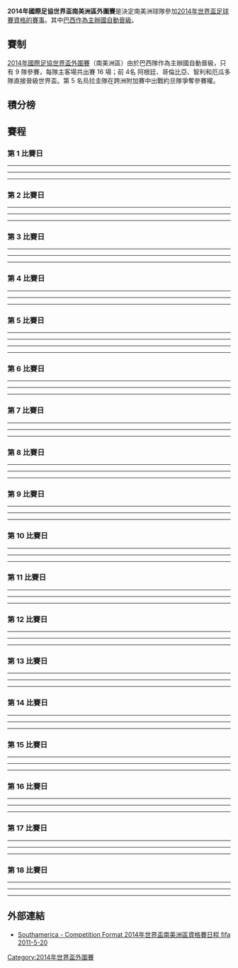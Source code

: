 **2014年國際足協世界盃南美洲區外圍賽**是決定南美洲球隊參加[2014年世界盃足球賽資格的賽事](https://zh.wikipedia.org/wiki/2014年世界盃足球賽 "wikilink")。其中[巴西作為主辦國自動晉級](../Page/巴西.md "wikilink")。

## 賽制

[2014年國際足協世界盃外圍賽](../Page/2014年國際足協世界盃外圍賽.md "wikilink")（南美洲區）由於巴西隊作為主辦國自動晉級，只有
9 隊參賽，每隊主客場共出賽 16 場；前 4名 阿根廷、哥倫比亞、智利和厄瓜多隊直接晉級世界盃。第 5
名烏拉圭隊在跨洲附加賽中出戰約旦隊爭奪參賽權。

## 積分榜

## 賽程

### 第 1 比賽日

<div id="烏拉圭 v 玻利維亞">

</div>

-----

<div id="秘魯 v 巴拉圭">

</div>

-----

<div id=" 阿根廷 v 智利">

</div>

-----

<div id=" 厄瓜多爾 v 委內瑞拉">

</div>

### 第 2 比賽日

<div id=" 玻利維亞 v 哥倫比亞">

</div>

-----

<div id=" 智利 v 秘魯">

</div>

-----

<div id=" 巴拉圭 v 烏拉圭">

</div>

-----

<div id=" 委內瑞拉 v 阿根廷">

</div>

### 第 3 比賽日

<div id=" 阿根廷 v 玻利維亞">

</div>

-----

<div id="  哥倫比亞 v 委內瑞拉">

</div>

-----

<div id=" 烏拉圭 v 智利  ">

</div>

-----

<div id=" 巴拉圭 v 厄瓜多爾 ">

</div>

### 第 4 比賽日

<div id="厄瓜多爾 v 秘魯">

</div>

-----

<div id="哥倫比亞 v 阿根廷">

</div>

-----

<div id=" 智利 v 巴拉圭 ">

</div>

-----

<div id=" 委內瑞拉 v 玻利維亞">

</div>

### 第 5 比賽日

<div id=" 烏拉圭 v 委內瑞拉">

</div>

-----

<div id=" 玻利維亞 v 智利">

</div>

-----

<div id=" 阿根廷 v 厄瓜多爾">

</div>

-----

<div id=" 秘魯 v 哥倫比亞">

</div>

-----

### 第 6 比賽日

<div id=" 委內瑞拉 v 智利">

</div>

-----

<div id="  厄瓜多爾 v 哥倫比亞">

</div>

-----

<div id=" 烏拉圭 v 秘魯  ">

</div>

-----

<div id=" 玻利維亞 v 巴拉圭 ">

</div>

### 第 7 比賽日

<div id=" 哥倫比亞 v 烏拉圭">

</div>

-----

<div id="厄瓜多爾 v 玻利維亞">

</div>

-----

<div id=" 阿根廷 v 巴拉圭">

</div>

-----

<div id="秘魯 v 委內瑞拉">

</div>

### 第 8 比賽日

<div id=" 智利 v 哥倫比亞">

</div>

-----

<div id=" 烏拉圭 v 厄瓜多爾">

</div>

-----

<div id=" 巴拉圭 v 委內瑞拉">

</div>

-----

<div id=" 秘魯 v 阿根廷">

</div>

### 第 9 比賽日

<div id=" 玻利維亞 v 秘魯 ">

</div>

-----

<div id="  哥倫比亞 v 巴拉圭">

</div>

-----

<div id=" 厄瓜多爾 v 智利  ">

</div>

-----

<div id=" 阿根廷 v 烏拉圭">

</div>

### 第 10 比賽日

<div id=" 玻利維亞 v 烏拉圭 ">

</div>

-----

<div id=" 委內瑞拉 v 厄瓜多爾">

</div>

-----

<div id="巴拉圭 v 秘魯">

</div>

-----

<div id="智利 v 阿根廷">

</div>

### 第 11 比賽日

<div id=" 哥倫比亞 v 玻利維亞 ">

</div>

-----

<div id="  烏拉圭 v 巴拉圭">

</div>

-----

<div id=" 阿根廷 v 委內瑞拉">

</div>

-----

<div id=" 秘魯 v 智利  ">

</div>

### 第 12 比賽日

<div id="玻利維亞 v 阿根廷">

</div>

-----

<div id="  厄瓜多爾 v 巴拉圭">

</div>

-----

<div id=" 智利 v 烏拉圭 ">

</div>

-----

<div id=" 委內瑞拉 v 哥倫比亞">

</div>

### 第 13 比賽日

<div id=" 玻利維亞 v 委內瑞拉 ">

</div>

-----

<div id=" 阿根廷 v 哥倫比亞">

</div>

-----

<div id=" 巴拉圭 v 智利  ">

</div>

-----

<div id=" 秘魯 v 厄瓜多爾">

</div>

### 第 14 比賽日

<div id="  哥倫比亞 v 秘魯">

</div>

-----

<div id="厄瓜多爾 v 阿根廷">

</div>

-----

<div id=" 委內瑞拉 v 烏拉圭">

</div>

-----

<div id=" 智利 v 玻利維亞 ">

</div>

### 第 15 比賽日

<div id="  哥倫比亞 v 厄瓜多爾">

</div>

-----

<div id="智利 v 委內瑞拉">

</div>

-----

<div id=" 巴拉圭 v 玻利維亞 ">

</div>

-----

<div id=" 秘魯 v 烏拉圭">

</div>

### 第 16 比賽日

<div id="玻利維亞 v 厄瓜多爾">

</div>

-----

<div id=" 烏拉圭 v 哥倫比亞 ">

</div>

-----

<div id=" 巴拉圭 v 阿根廷 ">

</div>

-----

<div id=" 委內瑞拉 v 秘魯">

</div>

### 第 17 比賽日

<div id="厄瓜多爾 v 烏拉圭">

</div>

-----

<div id=" 哥倫比亞  v 智利  ">

</div>

-----

<div id=" 委內瑞拉 v 巴拉圭 ">

</div>

-----

<div id=" 阿根廷 v 秘魯">

</div>

### 第 18 比賽日

<div id="烏拉圭 v 阿根廷">

</div>

-----

<div id=" 智利  v 厄瓜多爾  ">

</div>

-----

<div id=" 巴拉圭 v 哥倫比亞 ">

</div>

-----

<div id=" 秘魯 v 玻利維亞">

</div>

## 外部連結

  - [Southamerica - Competition Format 2014年世界盃南美洲區資格賽日程
    fifa 2011-5-20](https://web.archive.org/web/20080609044247/http://www.fifa.com/worldcup/preliminarydraw/index.html)

[Category:2014年世界盃外圍賽](https://zh.wikipedia.org/wiki/Category:2014年世界盃外圍賽 "wikilink")